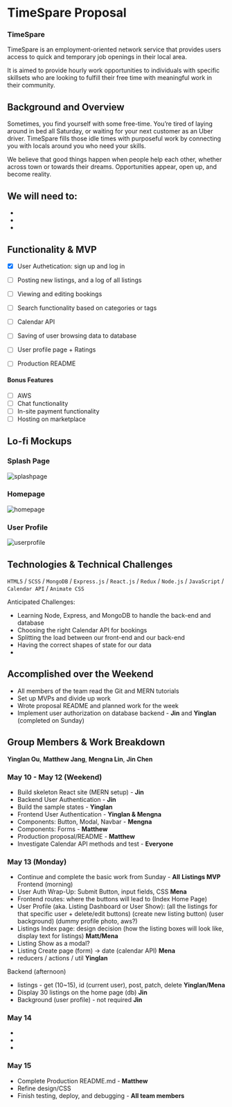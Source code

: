 # TimeSpare Proposal

### TimeSpare 
TimeSpare is an employment-oriented network service that provides users access to quick and temporary job openings in their local area.   

It is aimed to provide hourly work opportunities to individuals with specific skillsets who are looking to fulfill their free time with meaningful work in their community. 

## Background and Overview
Sometimes, you find yourself with some free-time. You’re tired of laying around in bed all Saturday, or waiting for your next customer as an Uber driver. TimeSpare fills those idle times with purposeful work by connecting you with locals around you who need your skills.

We believe that good things happen when people help each other, whether across town or towards their dreams. Opportunities appear, open up, and become reality.

We will need to: 
  -  
  - 
  - 
  - 

## Functionality & MVP

   - [X] User Authetication: sign up and log in
   - [ ] Posting new listings, and a log of all listings
   - [ ] Viewing and editing bookings 
   - [ ] Search functionality based on categories or tags
   - [ ] Calendar API
   - [ ] Saving of user browsing data to database
   - [ ] User profile page + Ratings
   - [ ] Production README


#### Bonus Features
   - [ ] AWS 
   - [ ] Chat functionality
   - [ ] In-site payment functionality
   - [ ] Hosting on marketplace

## Lo-fi Mockups
### Splash Page
![splashpage](https://s3-us-west-1.amazonaws.com/shuttr-dev-seeds/SplashPage.png)

### Homepage
![homepage](https://s3-us-west-1.amazonaws.com/shuttr-dev-seeds/Homepage.png)

### User Profile
![userprofile](https://s3-us-west-1.amazonaws.com/shuttr-dev-seeds/User+Profile.png)

## Technologies & Technical Challenges

`HTML5` / `SCSS` / `MongoDB` / `Express.js` / `React.js` / `Redux` / `Node.js` / `JavaScript` / `Calendar API` / `Animate CSS`

Anticipated Challenges:

- Learning Node, Express, and MongoDB to handle the back-end and database
- Choosing the right Calendar API for bookings
- Splitting the load between our front-end and our back-end
- Having the correct shapes of state for our data
- 


## Accomplished over the Weekend

  - All members of the team read the Git and MERN tutorials
  - Set up MVPs and divide up work
  - Wrote proposal README and planned work for the week
  - Implement user authorization on database backend - **Jin** and **Yinglan** (completed on Sunday)


## Group Members & Work Breakdown

**Yinglan Ou**,
**Matthew Jang**,
**Mengna Lin**,
**Jin Chen**


### May 10 - May 12 (Weekend)
  - Build skeleton React site (MERN setup) -  **Jin**
  - Backend User Authentication - **Jin**
  - Build the sample states - **Yinglan**
  - Frontend User Authentication - **Yinglan & Mengna**
  - Components: Button, Modal, Navbar - **Mengna**
  - Components: Forms - **Matthew** 
  - Production proposal/README - **Matthew** 
  - Investigate Calendar API methods and test - **Everyone** 

### May 13 (Monday)
  - Continue and complete the basic work from Sunday - **All**
  **Listings MVP**
  Frontend (morning)
  - User Auth Wrap-Up: Submit Button, input fields, CSS **Mena**
  - Frontend routes: where the buttons will lead to (Index Home Page) 
  - User Profile (aka. Listing Dashboard or User Show): (all the listings for that specific user + delete/edit buttons) (create new listing button) (user background) (dummy profile photo, aws?)
  - Listings Index page: design decision (how the listing boxes will look like, display text for listings) **Matt/Mena**
  - Listing Show as a modal? 
  - Listing Create page (form) → date (calendar API) **Mena**
  - reducers / actions / util **Yinglan**

  Backend (afternoon)
  - listings - get (10~15), id (current user), post, patch, delete **Yinglan/Mena**
  - Display 30 listings on the home page (db) **Jin**
  - Background (user profile) - not required **Jin**

### May 14
  -
  - 
  - 

### May 15
  - Complete Production README.md - **Matthew** 
  - Refine design/CSS 
  - Finish testing, deploy, and debugging - **All team members** 


